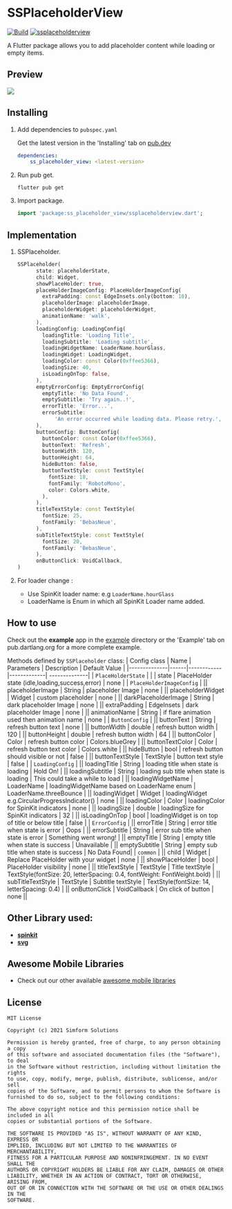 # SSPlaceholderView

[![Build](https://github.com/SimformSolutionsPvtLtd/flutter_ss_placeholder_view/workflows/Build/badge.svg?branch=master)](https://github.com/SimformSolutionsPvtLtd/flutter_ss_placeholder_view/actions) [![ssplaceholderview](https://img.shields.io/pub/v/ssplaceholderview?label=ssplaceholderview)](https://pub.dev/packages/ssplaceholderview)

A Flutter package allows you to add placeholder content while loading or empty items.

## Preview

<img src="https://github.com/SimformSolutionsPvtLtd/flutter_ss_placeholder_view/blob/main/preview/placeholderview.gif">

## Installing

1. Add dependencies to `pubspec.yaml`

   Get the latest version in the 'Installing' tab
   on [pub.dev](https://pub.dev/packages/calendar_view/install)

    ```yaml
    dependencies:
        ss_placeholder_view: <latest-version>
    ```

2. Run pub get.

   ```shell
   flutter pub get
   ```

3. Import package.

    ```dart
    import 'package:ss_placeholder_view/ssplaceholderview.dart';
    ```

## Implementation

1. SSPlaceholder.

    ```dart
    SSPlaceholder(
          state: placeholderState,
          child: Widget,
          showPlaceHolder: true,
          placeHolderImageConfig: PlaceHolderImageConfig(
            extraPadding: const EdgeInsets.only(bottom: 10),
            placeholderImage: placeholderImage,
            placeholderWidget: placeholderWidget,
            animationName: 'walk',
          ),
          loadingConfig: LoadingConfig(
            loadingTitle: 'Loading Title',
            loadingSubtitle: 'Loading subtitle',
            loadingWidgetName: LoaderName.hourGlass,
            loadingWidget: LoadingWidget,
            loadingColor: const Color(0xffee5366),
            loadingSize: 40,
            isLoadingOnTop: false,
          ),
          emptyErrorConfig: EmptyErrorConfig(
            emptyTitle: 'No Data Found',
            emptySubtitle: 'Try again..!',
            errorTitle: 'Error...',
            errorSubtitle:
                'An error occurred while loading data. Please retry.',
          ),
          buttonConfig: ButtonConfig(
            buttonColor: const Color(0xffee5366),
            buttonText: 'Refresh',
            buttonWidth: 120,
            buttonHeight: 64,
            hideButton: false,
            buttonTextStyle: const TextStyle(
              fontSize: 18,
              fontFamily: 'RobotoMono',
              color: Colors.white,
            ),
          ),
          titleTextStyle: const TextStyle(
            fontSize: 25,
            fontFamily: 'BebasNeue',
          ),
          subTitleTextStyle: const TextStyle(
            fontSize: 20,
            fontFamily: 'BebasNeue',
          ),                    
          onButtonClick: VoidCallback,
    )
    ```

2. For loader change :
    - Use SpinKit loader name: e.g `LoaderName.hourGlass`
    - LoaderName is Enum in which all SpinKit Loader name added.

## How to use

Check out the **example** app in the [example](example) directory or the 'Example' tab on
pub.dartlang.org for a more complete example.

Methods defined by `SSPlaceholder` class:
| Config class | Name | Parameters | Description | Default Value |
|--------------|------|------------|-------------| --------------|
| `PlaceHolderState` |
| | state | PlaceHolder state (idle,loading,success,error) | none |
| `PlaceHolderImageConfig` |
|| placeholderImage | String | placeholder Image | none |
|| placeholderWidget | Widget | custom placeholder | none |
|| darkPlaceholderImage | String | dark placeholder Image | none |
|| extraPadding | EdgeInsets | dark placeholder Image | none |
|| animationName | String | if flare animation used then animation name | none |
| `ButtonConfig` |
|| buttonText | String | refresh button text | none |
|| buttonWidth | double | refresh button width | 120 |
|| buttonHeight | double | refresh button width | 64 |
|| buttonColor | Color | refresh button color | Colors.blueGrey |
|| buttonTextColor | Color | refresh button text color | Colors.white |
|| hideButton | bool | refresh button should visible or not | false |
|| buttonTextStyle | TextStyle | button text style | false |
| `LoadingConfig` |
|| loadingTitle | String | loading title when state is loading | Hold On! |
|| loadingSubtitle | String | loading sub title when state is loading | This could take a while to load |
|| loadingWidgetName | LoaderName | loadingWidgetName based on LoaderName enum | LoaderName.threeBounce |
|| loadingWidget | Widget | loadingWidget e.g.CircularProgressIndicator() | none |
|| loadingColor | Color | loadingColor for SpinKit indicators | none |
|| loadingSize | double | loadingSize for SpinKit indicators | 32 |
|| isLoadingOnTop | bool | loadingWidget is on top of title or below title | false |
| `ErrorConfig` |
|| errorTitle | String | error title when state is error | Oops |
|| errorSubtitle | String | error sub title when state is error | Something went wrong! |
|| emptyTitle | String | empty title when state is success | Unavailable |
|| emptySubtitle | String | empty sub title when state is success | No Data Found|
| `common` |
|| child | Widget | Replace PlaceHolder with your widget | none |
|| showPlaceHolder | bool | PlaceHolder visibility | none |
|| titleTextStyle | TextStyle | Title textStyle | TextStyle(fontSize: 20, letterSpacing: 0.4, fontWeight: FontWeight.bold) |
|| subTitleTextStyle | TextStyle | Subtitle textStyle | TextStyle(fontSize: 14, letterSpacing: 0.4) |
|| onButtonClick | VoidCallback | On click of button | none ||

## Other Library used:

* __[spinkit](https://pub.dev/packages/flutter_spinkit)__
* __[svg](https://pub.dev/packages/flutter_svg)__

## Awesome Mobile Libraries
- Check out our other available [awesome mobile libraries](https://github.com/SimformSolutionsPvtLtd/Awesome-Mobile-Libraries)

## License

```text
MIT License

Copyright (c) 2021 Simform Solutions

Permission is hereby granted, free of charge, to any person obtaining a copy
of this software and associated documentation files (the "Software"), to deal
in the Software without restriction, including without limitation the rights
to use, copy, modify, merge, publish, distribute, sublicense, and/or sell
copies of the Software, and to permit persons to whom the Software is
furnished to do so, subject to the following conditions:

The above copyright notice and this permission notice shall be included in all
copies or substantial portions of the Software.

THE SOFTWARE IS PROVIDED "AS IS", WITHOUT WARRANTY OF ANY KIND, EXPRESS OR
IMPLIED, INCLUDING BUT NOT LIMITED TO THE WARRANTIES OF MERCHANTABILITY,
FITNESS FOR A PARTICULAR PURPOSE AND NONINFRINGEMENT. IN NO EVENT SHALL THE
AUTHORS OR COPYRIGHT HOLDERS BE LIABLE FOR ANY CLAIM, DAMAGES OR OTHER
LIABILITY, WHETHER IN AN ACTION OF CONTRACT, TORT OR OTHERWISE, ARISING FROM,
OUT OF OR IN CONNECTION WITH THE SOFTWARE OR THE USE OR OTHER DEALINGS IN THE
SOFTWARE.
```
